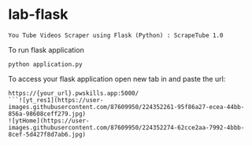 # lab-flask

<!-- ![image](https://user-images.githubusercontent.com/115451707/196919992-edcfea8b-e3f6-4f35-9398-43be66b5622d.png) -->


```
You Tube Videos Scraper using Flask (Python) : ScrapeTube 1.0
```
To run flask application 

```
python application.py
```

To access your flask application open new tab in and paste the url:
```
https://{your_url}.pwskills.app:5000/
```![yt_res1](https://user-images.githubusercontent.com/87609950/224352261-95f86a27-ecea-44bb-856a-98608ceff279.jpg)
![ytHome](https://user-images.githubusercontent.com/87609950/224352274-62cce2aa-7992-4bbb-8cef-5d427f8d7ab6.jpg)
